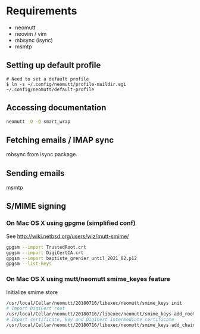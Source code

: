 # Requirements

- neomutt
- neovim / vim
- mbsync (isync)
- msmtp

## Setting up default profile

```shell
# Need to set a default profile
$ ln -s ~/.config/neomutt/profile-maildir.egi ~/.config/neomutt/default-profile
```

## Accessing documentation

```sh
neomutt -O -Q smart_wrap
```

## Fetching emails / IMAP sync

mbsync from isync package.

## Sending emails

msmtp

## S/MIME signing

### On Mac OS X using gpgme (simplified conf)

See http://wiki.netbsd.org/users/wiz/mutt-smime/

```sh
gpgsm --import TrustedRoot.crt
gpgsm --import DigiCertCA.crt
gpgsm --import baptiste_grenier_until_2021_02.p12
gpgsm --list-keys
```

### On Mac OS X using mutt/neomutt smime_keyes feature

Initialize smime store

```sh
/usr/local/Cellar/neomutt/20180716/libexec/neomutt/smime_keys init
# Import DigiCert root
/usr/local/Cellar/neomutt/20180716//libexec/neomutt/smime_keys add_root baptiste_grenier/TrustedRoot.crt
# Import certificate, key and DigiCert intermediate certificate
/usr/local/Cellar/neomutt/20180716/libexec/neomutt/smime_keys add_chain userkey.pem-new usercert.pem-new baptiste_grenier/DigiCertCA.crt
```

